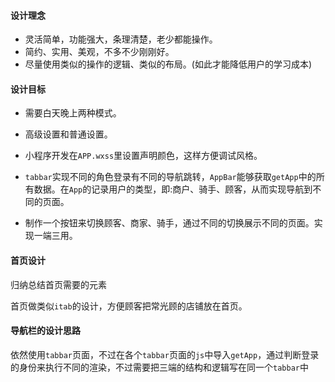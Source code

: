 #### 设计理念

- 灵活简单，功能强大，条理清楚，老少都能操作。
- 简约、实用、美观，不多不少刚刚好。
- 尽量使用类似的操作的逻辑、类似的布局。(如此才能降低用户的学习成本)

#### 设计目标

- 需要白天晚上两种模式。

- 高级设置和普通设置。

- 小程序开发在`APP.wxss`里设置声明颜色，这样方便调试风格。
- `tabbar`实现不同的角色登录有不同的导航跳转，`AppBar`能够获取`getApp`中的所有数据。在`App`的记录用户的类型，即:商户、骑手、顾客，从而实现导航到不同的页面。
- 制作一个按钮来切换顾客、商家、骑手，通过不同的切换展示不同的页面。实现一端三用。

#### 首页设计

归纳总结首页需要的元素

首页做类似`itab`的设计，方便顾客把常光顾的店铺放在首页。

#### 导航栏的设计思路

依然使用`tabbar`页面，不过在各个`tabbar`页面的`js`中导入`getApp`，通过判断登录的身份来执行不同的渲染，不过需要把三端的结构和逻辑写在同一个`tabbar`中

